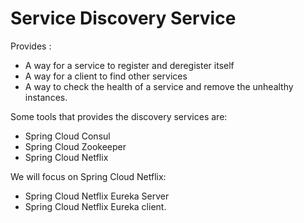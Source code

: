 # Service Discovery Service

Provides :
- A way for a service to register and deregister itself
- A way for a client to find other services
- A way to check the health of a service and remove the unhealthy instances.

Some tools that provides the discovery services are:
- Spring Cloud Consul
- Spring Cloud Zookeeper
- Spring Cloud Netflix

We will focus on Spring Cloud Netflix:
- Spring Cloud Netflix Eureka Server
- Spring Cloud Netflix Eureka client.





